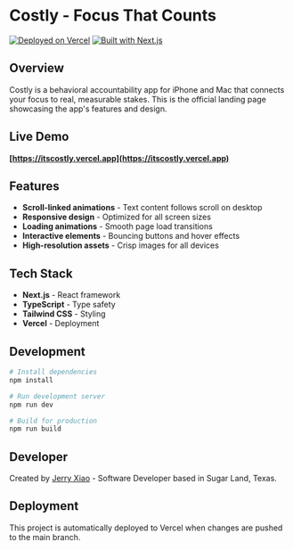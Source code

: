# Costly - Focus That Counts

[![Deployed on Vercel](https://img.shields.io/badge/Deployed%20on-Vercel-black?style=for-the-badge&logo=vercel)](https://itscostly.vercel.app)
[![Built with Next.js](https://img.shields.io/badge/Built%20with-Next.js-black?style=for-the-badge&logo=next.js)](https://nextjs.org/)

## Overview

Costly is a behavioral accountability app for iPhone and Mac that connects your focus to real, measurable stakes. This is the official landing page showcasing the app's features and design.

## Live Demo

**[https://itscostly.vercel.app](https://itscostly.vercel.app)**

## Features

- **Scroll-linked animations** - Text content follows scroll on desktop
- **Responsive design** - Optimized for all screen sizes
- **Loading animations** - Smooth page load transitions
- **Interactive elements** - Bouncing buttons and hover effects
- **High-resolution assets** - Crisp images for all devices

## Tech Stack

- **Next.js** - React framework
- **TypeScript** - Type safety
- **Tailwind CSS** - Styling
- **Vercel** - Deployment

## Development

```bash
# Install dependencies
npm install

# Run development server
npm run dev

# Build for production
npm run build
```

## Developer

Created by [Jerry Xiao](https://github.com/undeemed) - Software Developer based in Sugar Land, Texas.

## Deployment

This project is automatically deployed to Vercel when changes are pushed to the main branch.
